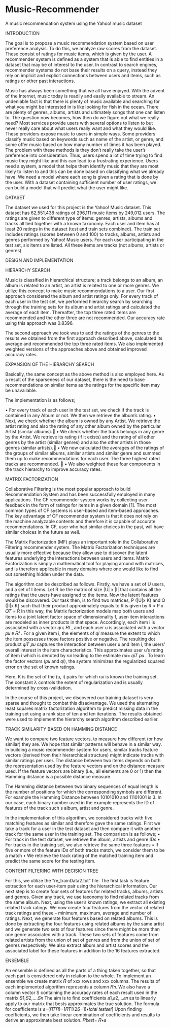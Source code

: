 # Music-Recommender
A music recommendation system using the Yahoo! music dataset

INTRODUCTION

The goal is to propose a music recommendation system based on user preference analysis. To do this, we analyze raw scores from the dataset. These consist of ratings for music items, which is given by the user. A recommender system is defined as a system that is able to find entities in a dataset that may be of interest to the user. In contrast to search engines, recommender systems do not base their results on a query, instead they rely on implicit and explicit connections between users and items, such as ratings or other past interactions.

Music has always been something that we all have enjoyed. With the advent of the Internet, music today is readily and easily available to stream. An undeniable fact is that there is plenty of music available and searching for what you might be interested in is like looking for fish in the ocean.
There are plenty of genres, albums, artists and ultimately songs that one can listen to. The question now becomes, how then do we figure out what we really need? Most services provide users with several options to listen to but never really care about what users really want and what they would like. These providers expose music to users in simple ways. Some providers classify music based on keywords such as name of the artist, or genre, and some offer music based on how many number of times it has been played. The problem with these methods is they don’t really take the user’s preference into consideration. Thus, users spend a lot of time trying to find music they might like and this can lead to a frustrating experience.
Users need a system, a model that helps them identify music that they are most likely to listen to and this can be done based on classifying what we already have. We need a model where each song is given a rating that is done by the user. With a dataset containing sufficient number of user ratings, we can build a model that will predict what the user might like.

DATASET

The dataset we used for this project is the Yahoo! Music dataset. This dataset has 62,551,438 ratings of 296,111 music items by 249,012 users.
The ratings are given to different type of items: genres, artists, albums and tracks all tied together with a known taxonomy. Each user and item has at least 20 ratings in the dataset (test and train sets combined). The train set includes ratings (scores between 0 and 100) to tracks, albums, artists and genres performed by Yahoo! Music users. For each user participating in the test set, six items are listed. All these items are tracks (not albums, artists or genres).

DESIGN AND IMPLEMENTATION

HIERARCHY SEARCH

Music is classified in hierarchical structure; a track belongs to an album, an album is related to an artist, an artist is related to one or more genres. We utilize this concept to make music recommendations to a user.
Our first approach considered the album and artist ratings only. For every track of each user in the test set, we performed hierarchy search by searching through the training sets for its album and artist ratings and calculated the average of each item.
Thereafter, the top three rated items are recommended and the other three are not recommended. Our accuracy rate using this approach was 0.8396. 

The second approach we took was to add the ratings of the genres to the results we obtained from the first approach described above, calculated its average and recommended the top three rated items.
We also implemented weighted versions of the approaches above and obtained improved accuracy rates. 

EXPANSION OF THE HIERARCHY SEARCH

Basically, the same concept as the above method is also employed here. As a result of the sparseness of our dataset, there is the need to base recommendations on similar items as the ratings for the specific item may be unavailable.

The implementation is as follows;

• For every track of each user in the test set, we check if the track is contained in any Album or not. We then we retrieve the album’s rating.
• Next, we check whether the album is owned by any Artist. We retrieve the artist rating and also the rating of any other album owned by the particular Artist (similar albums).
• We check whether the track belongs in any genre by the Artist. We retrieve its rating (if it exists) and the rating of all other genres by the artist (similar genres) and also the other artists in those genres (similar artists).
• We now calculated the averages of the ratings of the groups of similar albums, similar artists and similar genre and summed them up to make recommendations for each user. The three highest rated tracks are recommended. 
• We also weighted these four components in the track hierarchy to improve accuracy rates.

MATRIX FACTORIZATION

Collaborative Filtering is the most popular approach to build Recommendation System and has been successfully employed in many applications. The CF recommender system works by collecting user feedback in the form of ratings for items in a given domain [1]. The most common types of CF systems is user-based and item-based approaches. The key advantage of CF recommender system is that it does not rely on the machine analyzable contents and therefore it is capable of accurate recommendations. In CF, user who had similar choices in the past, will have similar choices in the future as well.

The Matrix Factorization (MF) plays an important role in the Collaborative Filtering recommender system. The Matrix Factorization techniques are usually more effective because they allow use to discover the latent features underlying the interactions between users and items. Matrix Factorization is simply a mathematical tool for playing around with matrices, and is therefore applicable in many domains where one would like to find out something hidden under the data.

The algorithm can be described as follows. Firstly, we have a set of U users, and a set of I items. Let R be the matrix of size |U| x |I| that contains all the ratings that the users have assigned to the items. Now the latent features would be discovered. Our task then, is to find two matrices, P (|U|x К) and Q (|I|x К) such that their product approximately equals to R is given by R ≈ P x 𝑄𝑇 = Ȓ In this way, the Matrix factorization models map both users and items to a joint latent factor space of dimensionality f, user-item interactions are modeled as inner products in that space. Accordingly, each item i is associated with a vector 𝑞𝑖 ϵ 𝑅𝑓 , and each user u is associated with a vector 𝑝𝑢 ∈ 𝑅𝑓 . For a given item i, the elements of 𝑞𝑖 measure the extent to which the item possesses those factors positive or negative. The resulting dot product 𝑞𝑖𝑇 𝑝𝑢 captures the interaction between user u and item i, the users’ overall interest in the item characteristics. This approximates user u’s rating of item i which is denoted by 𝑟𝑢𝑖 leading to the estimate 𝑟𝑢𝑖= 𝑞𝑖𝑇 𝑝𝑢 . To learn the factor vectors (𝑝𝑢 and 𝑞𝑖), the system minimizes the regularized squared error on the set of known ratings.

Here, К is the set of the (u, i) pairs for which 𝑟𝑢𝑖 is known the training set. The constant λ controls the extent of regularization and is usually determined by cross-validation.

In the course of this project, we discovered our training dataset is very sparse and thought to combat this disadvantage. We used the alternating least squares matrix factorization algorithm to predict missing data in the training set using a rank size of ten and ten iterations. The results obtained were used to implement the hierarchy search algorithm described earlier. 

TRACK SIMILARITY BASED ON HAMMING DISTANCE

We want to compare two feature vectors, to measure how different (or how similar) they are. We hope that similar patterns will behave in a similar way. In building a music recommender system for users, similar tracks feature vectors (derived from their hierarchical structure) might indicate tracks with similar ratings per user. The distance between two items depends on both the representation used by the feature vectors and on the distance measure used. If the feature vectors are binary (i.e., all elements are 0 or 1) then the Hamming distance is a possible distance measure.

The Hamming distance between two binary sequences of equal length is the number of positions for which the corresponding symbols are different. For example the Hamming Distance between 10101010 and 11101001 is 3. In our case, each binary number used in the example represents the ID of features of the track such s album, artist and genre.

In the implementation of this algorithm, we considered tracks with five matching features as similar and therefore gave the same ratings. First we take a track for a user in the test dataset and then compare it with another track for the same user in the training set. The comparison is as follows;
• For track in the test dataset, we retrieve the album, artists and genre IDs
• For tracks in the training set, we also retrieve the same three features
• If five or more of the feature IDs of both tracks match, we consider them to be a match
• We retrieve the track rating of the matched training item and predict the same score for the testing item.

CONTENT FILTERING WITH DECISION TREE

For this, we utilize the “re_trainData2.txt” file. The first task is feature extraction for each user-item pair using the hierarchical information. Our next step is to create four sets of features for related tracks, albums, artists and genres.
Given any track, we use taxonomy to find related tracks from the same album. Next, using the user’s known ratings, we extract all existing related track ratings. We now create four features from the vector of related track ratings and these – minimum, maximum, average and number of ratings. Next, we generate four features based on related albums. This is done by extracting the four features using related albums by the same artist and we generate two sets of four features since there might be more than one genre associated with a track. These two sets of features come from related artists from the union of set of genres and from the union of set of genres respectively. We also extract album and artist scores and the associated label for these features in addition to the 16 features extracted.

ENSEMBLE 

An ensemble is defined as all the parts of a thing taken together, so that each part is considered only in relation to the whole. To implement an ensemble we create matrix 𝑅 of xxx rows and xxx columns. The results of each implemented algorithm represents a column 𝑅𝑛. We also have a column vector S containing the accuracy rates of each result used in the matrix 𝑆1,𝑆2,….𝑆𝑛 The aim is to find coefficients 𝑎1,𝑎2,…𝑎𝑛 ε𝑎 to linearly apply to our matrix that bests approximates the true solution.
The formula for coefficients is 𝑎=(𝑅𝑇𝑅)−1𝑅𝑇[(2𝑆−1)∗𝑡𝑜𝑡𝑎𝑙 𝑡𝑒𝑠𝑡𝑠𝑒𝑡] Upon finding coefficients, we then take linear combination of coefficients and results to derive an approximate best solution. 𝑅𝑏𝑒𝑠𝑡= 𝑅∗𝑎
